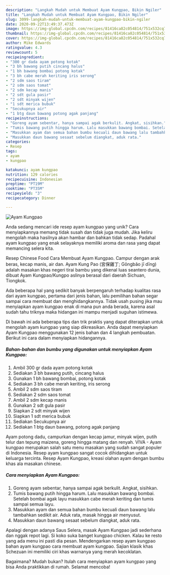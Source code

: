 ```yaml
---
description: "Langkah Mudah untuk Membuat Ayam Kungpao, Bikin Ngiler"
title: "Langkah Mudah untuk Membuat Ayam Kungpao, Bikin Ngiler"
slug: 3099-langkah-mudah-untuk-membuat-ayam-kungpao-bikin-ngiler
date: 2020-09-22T13:49:37.473Z
image: https://img-global.cpcdn.com/recipes/81416ca82c054814/751x532cq70/ayam-kungpao-foto-resep-utama.jpg
thumbnail: https://img-global.cpcdn.com/recipes/81416ca82c054814/751x532cq70/ayam-kungpao-foto-resep-utama.jpg
cover: https://img-global.cpcdn.com/recipes/81416ca82c054814/751x532cq70/ayam-kungpao-foto-resep-utama.jpg
author: Mike Edwards
ratingvalue: 4.3
reviewcount: 5
recipeingredient:
- "300 gr dada ayam potong kotak"
- "3 bh bawang putih cincang halus"
- "1 bh bawang bombai potong kotak"
- "3 bh cabe merah keriting iris serong"
- "2 sdm saos tiram"
- "2 sdm saos tomat"
- "2 sdm kecap manis"
- "2 sdt gula pasir"
- "2 sdt minyak wijen"
- "1 sdt merica bubuk"
- "Secukupnya air"
- "1 btg daun bawang potong agak panjang"
recipeinstructions:
- "Goreng ayam sebentar, hanya sampai agak berkulit. Angkat, sisihkan."
- "Tumis bawang putih hingga harum. Lalu masukkan bawang bombai. Setelah bombai agak layu masukkan cabe merah keriting dan tumis sampai semua layu."
- "Masukkan ayam dan semua bahan bumbu kecuali daun bawang lalu tambahkan sedikit air. Aduk rata, masak hingga air menyusut."
- "Masukkan daun bawang sesaat sebelum diangkat, aduk rata."
categories:
- Resep
tags:
- ayam
- kungpao

katakunci: ayam kungpao 
nutrition: 129 calories
recipecuisine: Indonesian
preptime: "PT19M"
cooktime: "PT35M"
recipeyield: "3"
recipecategory: Dinner

---
```



![Ayam Kungpao](https://img-global.cpcdn.com/recipes/81416ca82c054814/751x532cq70/ayam-kungpao-foto-resep-utama.jpg)

Anda sedang mencari ide resep ayam kungpao yang unik? Cara menyiapkannya memang tidak susah dan tidak juga mudah. Jika keliru mengolah maka hasilnya akan hambar dan bahkan tidak sedap. Padahal ayam kungpao yang enak selayaknya memiliki aroma dan rasa yang dapat memancing selera kita.

Resep Chinese Food Cara Membuat Ayam Kungpao. Campur dengan arak beras, kecap manis, air dan. Ayam Kung Pao (宮保雞丁; Gōngbǎo jī dīng) adalah masakan khas negeri tirai bambu yang dikenal luas seantero dunia, dibuat Ayam Kungpao/Kungpo aslinya berasal dari daerah Sichuan, Tiongkok.

Ada beberapa hal yang sedikit banyak berpengaruh terhadap kualitas rasa dari ayam kungpao, pertama dari jenis bahan, lalu pemilihan bahan segar sampai cara membuat dan menghidangkannya. Tidak usah pusing jika mau menyiapkan ayam kungpao enak di mana pun anda berada, karena asal sudah tahu triknya maka hidangan ini mampu menjadi suguhan istimewa.


Di bawah ini ada beberapa tips dan trik praktis yang dapat diterapkan untuk mengolah ayam kungpao yang siap dikreasikan. Anda dapat menyiapkan Ayam Kungpao menggunakan 12 jenis bahan dan 4 langkah pembuatan. Berikut ini cara dalam menyiapkan hidangannya.

<!--inarticleads1-->

##### Bahan-bahan dan bumbu yang digunakan untuk menyiapkan Ayam Kungpao:

1. Ambil 300 gr dada ayam potong kotak
1. Sediakan 3 bh bawang putih, cincang halus
1. Gunakan 1 bh bawang bombai, potong kotak
1. Sediakan 3 bh cabe merah keriting, iris serong
1. Ambil 2 sdm saos tiram
1. Sediakan 2 sdm saos tomat
1. Ambil 2 sdm kecap manis
1. Gunakan 2 sdt gula pasir
1. Siapkan 2 sdt minyak wijen
1. Siapkan 1 sdt merica bubuk
1. Sediakan Secukupnya air
1. Sediakan 1 btg daun bawang, potong agak panjang


Ayam potong dadu, campurkan dengan kecap jamur, minyak wijen, putih telur dan tepung maizena, goreng hingga matang dan renyah. VIVA - Ayam kungpao merupakan salah satu menu masakan yang sudah sangat populer di Indonesia. Resep ayam kungpao sangat cocok dihidangkan untuk keluarga tercinta. Resep Ayam Kungpao, kreasi olahan ayam dengan bumbu khas ala masakan chinese. 

<!--inarticleads2-->

##### Cara menyiapkan Ayam Kungpao:

1. Goreng ayam sebentar, hanya sampai agak berkulit. Angkat, sisihkan.
1. Tumis bawang putih hingga harum. Lalu masukkan bawang bombai. Setelah bombai agak layu masukkan cabe merah keriting dan tumis sampai semua layu.
1. Masukkan ayam dan semua bahan bumbu kecuali daun bawang lalu tambahkan sedikit air. Aduk rata, masak hingga air menyusut.
1. Masukkan daun bawang sesaat sebelum diangkat, aduk rata.


Apalagi dengan adanya Saus Selera, masak Ayam Kungpao jadi sederhana dan nggak repot lagi. Si koko suka banget kungpao chicken. Kalau ke resto yang ada menu ini pasti dia pesan. Mendengarkan resep ayam kungpao bahan ayam kungpao cara membuat ayam kungpao. Sajian klasik khas Schezuan ini memiliki ciri khas warnanya yang merah kecoklatan. 

Bagaimana? Mudah bukan? Itulah cara menyiapkan ayam kungpao yang bisa Anda praktikkan di rumah. Selamat mencoba!
